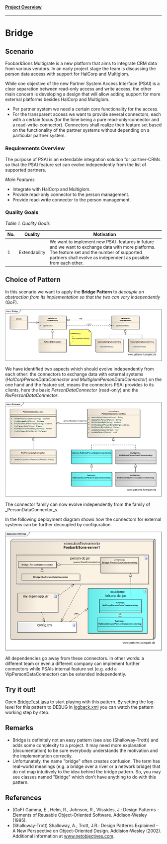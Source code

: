 #### [Project Overview](../../../../../../../README.md)
----

# Bridge

## Scenario

Foobar&Sons Multigrate is a new platform that aims to integrate CRM data from various vendors.
In an early project stage the team is discussing the person data access with support for HalCorp and Multiglom.

While one objective of the new Partner System Access Interface (PSAI) is a clear separation between read-only access and write access, the other main concern is developing a design that will allow adding support for more external platforms besides HalCorp and Multiglom.

* Per partner system we need a certain core functionality for the access.
* For the transparent access we want to provide several connectors, each with a certain focus (for the time being a pure read-only-connector and a read-write-connector). Connectors shall realize their feature set based on the functionality of the partner systems without depending on a particular partner system.

### Requirements Overview

The purpose of PSAI is an extendable integration solution for partner-CRMs so that the PSAI feature set can evolve independently from the list of supported partners.

_Main Features_

* Integrate with HalCorp and Multiglom.
* Provide read-only connector to the person management.
* Provide read-write connector to the person management.

### Quality Goals

_Table 1. Quality Goals_

No.|Quality|Motivation
---|-------|----------
1|Extendability|We want to implement new PSAI-features in future and we want to exchange data with more platforms. The feature set and the number of supported partners shall evolve as independent as possible from each other.

## Choice of Pattern
In this scenario we want to apply the **Bridge Pattern** to _decouple an abstraction from its implementation so that the two can vary independently_ (GoF). 

![Test](../../../../../../../doc/patterns/images/bridge_cn.png)

We have identified two aspects which should evolve independently from each other: the connectors to exchange data with external systems (_HalCorpPersonDataConnector_ and _MultiglomPersonDataConnector_) on the one hand and the feature set, means the connectors PSAI provides to its clients, here the basic _PersonDataConnector_ (read-only) and the _RwPersonDataConnector_.

![Test](../../../../../../../doc/patterns/images/bridge_cx.png)

The connector family can now evolve independently from the family of _PersonDataConnector_s.

In the following deployment diagram shows how the connectors for external systems can be further decoupled by configuration. 

![Test](../../../../../../../doc/patterns/images/bridge_px.png)

All dependencies go away from these connectors. In other words: a different team or even a different company can implement further connectors while PSAIs internal feature set (e.g. add a VipPersonDataConnector) can be extended independently.

## Try it out!

Open [BridgeTest.java](BridgeTest.java) to start playing with this pattern. By setting the log-level for this pattern to DEBUG in [logback.xml](../../../../../../../src/main/resources/logback.xml) you can watch the pattern working step by step.

## Remarks
* Bridge is definitely not an easy pattern (see also (Shalloway-Trott)) and adds some complexity to a project. It may need more explanation (documentation) to be sure everybody understands the motivation and the implementation correctly.
* Unfortunately, the name "bridge" often creates confusion. The term has real-world meanings (e.g. a bridge over a river or a network bridge) that do not map intuitively to the idea behind the bridge pattern. So, you may see classes named "Bridge" which don't have anything to do with this pattern. 

## References

* (GoF) Gamma, E., Helm, R., Johnson, R., Vlissides, J.: Design Patterns – Elements of Reusable Object-Oriented Software. Addison-Wesley (1995).
* (Shalloway-Trott) Shalloway, A., Trott, J.R.: Design Patterns Explained – A New Perspective on Object-Oriented Design. Addision-Wesley (2002). Additional information at www.netobjectives.com.
